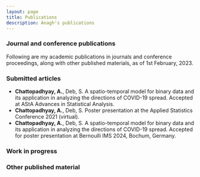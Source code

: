 ```yaml
---
layout: page
title: Publications
description: Anagh's publications
---
```


<!-- <div class="navbar">
    <div class="navbar-inner">
        <ul class="nav">
            <li><a href="#journal">Publications</a></li>
            <li><a href="#submitted">Submitted</a></li>
            <li><a href="#progress">In progress</a></li>
        </ul>
    </div>
</div> -->

### <a name="journal"></a>Journal and conference publications

Following are my academic publications in journals and conference proceedings, along with other published materials, as of 1st February, 2023.


### <a name="submitted"></a>Submitted articles

-  **Chattopadhyay, A.**, Deb, S. A spatio-temporal model for binary data and its application in analyzing the directions of COVID-19 spread. Accepted at AStA Advances in Statistical Analysis.
- **Chattopadhyay, A.**, Deb, S. Poster presentation at the Applied Statistics Conference 2021 (virtual).
- **Chattopadhyay, A.**, Deb, S. A spatio-temporal model for binary data and its application in analyzing the directions of COVID-19 spread. Accepted for poster presentation at Bernoulli IMS 2024, Bochum, Germany.



### <a name="progress"></a>Work in progress



### Other published material

